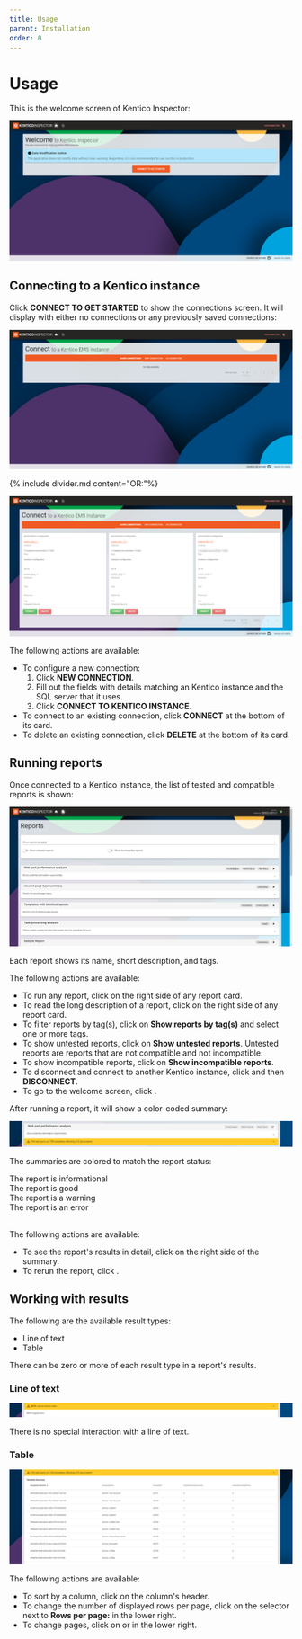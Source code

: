 ```yaml
---
title: Usage
parent: Installation
order: 0
---
```


# Usage

This is the welcome screen of Kentico Inspector:

![The welcome screen of Kentico Inspector](welcomeScreen.png#image)

## Connecting to a Kentico instance

Click **CONNECT TO GET STARTED** to show the connections screen. It will display with either no connections or any previously saved connections:

![An empty connections screen of Kentico Inspector](connectionsScreenEmpty.png#image)

{% include divider.md content="OR:"%}

![A connections screen of Kentico Inspector with connections](connectionsScreenWithConnections.png#image)

The following actions are available:

- To configure a new connection:
  1. Click **NEW CONNECTION**.
  1. Fill out the fields with details matching an Kentico instance and the SQL server that it uses.
  1. Click **CONNECT TO KENTICO INSTANCE**.
- To connect to an existing connection, click **CONNECT** at the bottom of its card.
- To delete an existing connection, click **DELETE** at the bottom of its card.

## Running reports

Once connected to a Kentico instance, the list of tested and compatible reports is shown:

![Tested and compatible reports screen](reports.png#image)

Each report shows its name, short description, and tags.

The following actions are available:

- To run any report, click <i class="play icon"></i> on the right side of any report card.
- To read the long description of a report, click <i class="chevron down icon"></i> on the right side of any report card.
- To filter reports by tag(s), click on **Show reports by tag(s)** and select one or more tags.
- To show untested reports, click on **Show untested reports**. Untested reports are reports that are not compatible and not incompatible.
- To show incompatible reports, click on **Show incompatible reports**.
- To disconnect and connect to another Kentico instance, click <i class="plug icon"></i> and then **DISCONNECT**.
- To go to the welcome screen, click <i class="home icon"></i>.

After running a report, it will show a color-coded summary:

![A sample run report](sampleReport.png#image)

The summaries are colored to match the report status:

<div class="ui blue label">The report is informational</div>
<div class="ui green label">The report is good</div>
<div class="ui yellow label">The report is a warning</div>
<div class="ui red label">The report is an error</div>
<br/>

The following actions are available:

- To see the report's results in detail, click <i class="chevron down icon"></i> on the right side of the summary.
- To rerun the report, click <i class="redo icon"></i>.

## Working with results

The following are the available result types:

- Line of text
- Table

There can be zero or more of each result type in a report's results.

### Line of text

![Line of text result](lineOfTextResult.png#image)

There is no special interaction with a line of text.

### Table

![table result](tableResult.png#image)

The following actions are available:

- To sort by a column, click on the column's header.
- To change the number of displayed rows per page, click on the selector next to **Rows per page:** in the lower right.
- To change pages, click on <i class="chevron left icon"></i> or <i class="chevron left icon"></i> in the lower right.
